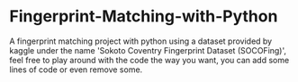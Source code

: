 # Fingerprint-Matching-with-Python
A fingerprint matching project with python using a dataset provided by kaggle under  the name 'Sokoto Coventry Fingerprint Dataset (SOCOFing)', feel free to play around with the code the way you want, you can add some lines of code or even remove some. 
